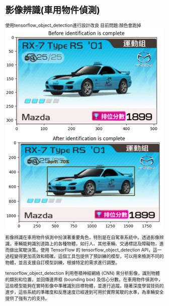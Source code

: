 # 影像辨識(車用物件偵測)
使用tensorflow_object_detection進行設計改良
目前問題:顏色會跑掉
![image](./test_image/car_test.png)

影像辨識在車用物件偵測中扮演著重要角色，特別是在自駕車系統中。透過影像辨識，車輛能夠識別道路上的各種物體，如行人、其他車輛、交通標誌及障礙物，進而做出駕駛決策。使用 TensorFlow 的 tensorflow_object_detection API，這一過程變得更加高效和精確。這個工具包提供了預訓練的模型，可以用來檢測不同的物體，並且支援自訂模型訓練，根據特定的需求進行調整。


tensorflow_object_detection 利用卷積神經網絡 (CNN) 來分析影像，識別物體的類別和位置，並回傳邊界框 (bounding box) 及信心分數。在車用物件偵測中，這些模型能夠在實時影像中準確識別目標物體，並進行追蹤。隨著深度學習技術的進步，這些系統的準確度和反應速度已經達到可用於實際駕駛的水準，為車輛安全提供了強有力的支持。
